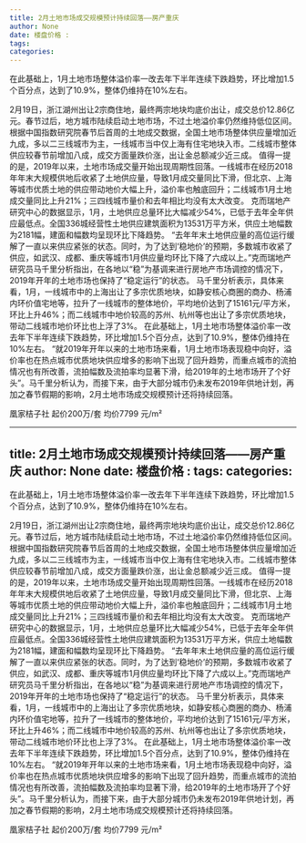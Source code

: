 ```yaml
---
title: 2月土地市场成交规模预计持续回落——房产重庆
author: None
date: 楼盘价格 : 
tags: 
categories: 
---
```

在此基础上，1月土地市场整体溢价率一改去年下半年连续下跌趋势，环比增加1.5个百分点，达到了10.9%，整体仍维持在10%左右。
<!-- more -->
2月19日，浙江湖州出让2宗商住地，最终两宗地块均底价出让，成交总价12.86亿元。春节过后，地方城市陆续启动土地市场，不过土地溢价率仍然维持低位区间。
根据中国指数研究院春节后首周的土地成交数据，全国土地市场整体供应量增加近九成，多以二三线城市为主，一线城市当中仅上海有住宅地块入市。二线城市整体供应较春节前增加八成，成交方面量跌价涨，出让金总额减少近三成。
值得一提的是，2019年以来，土地市场成交量开始出现周期性回落。一线城市在经历2018年年末大规模供地后收紧了土地供应量，导致1月成交量同比下滑，但北京、上海等城市优质土地的供应带动地价大幅上升，溢价率也触底回升；二线城市1月土地成交量同比上升21%；三四线城市量价和去年相比均没有太大改变。
克而瑞地产研究中心的数据显示，1月，土地供应总量环比大幅减少54%，已低于去年全年供应最低点。全国336城经营性土地供应建筑面积为13531万平方米，供应土地幅数为2181幅，建面和幅数均呈现环比下降趋势。
“去年年末土地供应量的高位运行缓解了一直以来供应紧张的状态。同时，为了达到‘稳地价’的预期，多数城市收紧了供应，如武汉、成都、重庆等城市1月供应量均环比下降了六成以上。”克而瑞地产研究员马千里分析指出，在各地以“稳”为基调来进行房地产市场调控的情况下，2019年开年的土地市场也保持了“稳定运行”的状态。
马千里分析表示，具体来看，1月，一线城市中的上海出让了多宗优质地块，如静安核心商圈的商办、杨浦内环价值宅地等，拉升了一线城市的整体地价，平均地价达到了15161元/平方米，环比上升46%；而二线城市中地价较高的苏州、杭州等也出让了多宗优质地块，带动二线城市地价环比也上浮了3%。
在此基础上，1月土地市场整体溢价率一改去年下半年连续下跌趋势，环比增加1.5个百分点，达到了10.9%，整体仍维持在10%左右。
“就2019年开年以来的土地市场来看，1月土地市场表现稳中向好，溢价率也在热点城市优质地块供应增多的影响下出现了回升趋势，而重点城市的流拍情况也有所改善，流拍幅数及流拍率均显著下滑，给2019年的土地市场开了个好头”。马千里分析认为，而接下来，由于大部分城市仍未发布2019年供地计划，再加之春节假期的影响，2月土地市场成交规模预计还将持续回落。
                        
                        
                        
                        
                                        
                    
                    
                
                    
                    
                    
                
                    
                
凰家桔子社
起价200万/套
均价7799 元/m²
	                        
	                    
	                        
	                    
---
title: 2月土地市场成交规模预计持续回落——房产重庆
author: None
date: 楼盘价格 : 
tags: 
categories: 
---
在此基础上，1月土地市场整体溢价率一改去年下半年连续下跌趋势，环比增加1.5个百分点，达到了10.9%，整体仍维持在10%左右。
<!-- more -->
2月19日，浙江湖州出让2宗商住地，最终两宗地块均底价出让，成交总价12.86亿元。春节过后，地方城市陆续启动土地市场，不过土地溢价率仍然维持低位区间。
根据中国指数研究院春节后首周的土地成交数据，全国土地市场整体供应量增加近九成，多以二三线城市为主，一线城市当中仅上海有住宅地块入市。二线城市整体供应较春节前增加八成，成交方面量跌价涨，出让金总额减少近三成。
值得一提的是，2019年以来，土地市场成交量开始出现周期性回落。一线城市在经历2018年年末大规模供地后收紧了土地供应量，导致1月成交量同比下滑，但北京、上海等城市优质土地的供应带动地价大幅上升，溢价率也触底回升；二线城市1月土地成交量同比上升21%；三四线城市量价和去年相比均没有太大改变。
克而瑞地产研究中心的数据显示，1月，土地供应总量环比大幅减少54%，已低于去年全年供应最低点。全国336城经营性土地供应建筑面积为13531万平方米，供应土地幅数为2181幅，建面和幅数均呈现环比下降趋势。
“去年年末土地供应量的高位运行缓解了一直以来供应紧张的状态。同时，为了达到‘稳地价’的预期，多数城市收紧了供应，如武汉、成都、重庆等城市1月供应量均环比下降了六成以上。”克而瑞地产研究员马千里分析指出，在各地以“稳”为基调来进行房地产市场调控的情况下，2019年开年的土地市场也保持了“稳定运行”的状态。
马千里分析表示，具体来看，1月，一线城市中的上海出让了多宗优质地块，如静安核心商圈的商办、杨浦内环价值宅地等，拉升了一线城市的整体地价，平均地价达到了15161元/平方米，环比上升46%；而二线城市中地价较高的苏州、杭州等也出让了多宗优质地块，带动二线城市地价环比也上浮了3%。
在此基础上，1月土地市场整体溢价率一改去年下半年连续下跌趋势，环比增加1.5个百分点，达到了10.9%，整体仍维持在10%左右。
“就2019年开年以来的土地市场来看，1月土地市场表现稳中向好，溢价率也在热点城市优质地块供应增多的影响下出现了回升趋势，而重点城市的流拍情况也有所改善，流拍幅数及流拍率均显著下滑，给2019年的土地市场开了个好头”。马千里分析认为，而接下来，由于大部分城市仍未发布2019年供地计划，再加之春节假期的影响，2月土地市场成交规模预计还将持续回落。
                        
                        
                        
                        
                                        
                    
                    
                
                    
                    
                    
                
                    
                
凰家桔子社
起价200万/套
均价7799 元/m²
	                        
	                    
	                        
	                    
